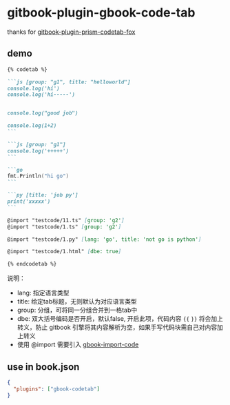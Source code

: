 # gitbook-plugin-gbook-code-tab

thanks for [gitbook-plugin-prism-codetab-fox](https://www.npmjs.com/package/gitbook-plugin-prism-codetab-fox)

## demo

``````md
{% codetab %}

```js [group: "g1", title: "helloworld"]
console.log('hi')
console.log('hi-----')


console.log("good job")

console.log(1+2)
```

```js [group: "g1"]
console.log('+++++')
```

```go
fmt.Println("hi go")
```

```py [title: 'job py']
print('xxxxx')
```

@import "testcode/11.ts" [group: 'g2']
@import "testcode/1.ts" [group: 'g2']

@import "testcode/1.py" [lang: 'go', title: 'not go is python']

@import "testcode/1.html" [dbe: true]

{% endcodetab %}
``````

说明：

- lang: 指定语言类型
- title: 给定tab标题，无则默认为对应语言类型
- group: 分组，可将同一分组合并到一格tab中
- dbe: 双大括号编码是否开启，默认false, 开启此项，代码内容 `{{` `}}` 将会加上转义，防止 gitbook 引擎将其内容解析为空，如果手写代码块需自己对内容加上转义
- 使用 @import 需要引入 [gbook-import-code](https://www.npmjs.com/package/gitbook-plugin-gbook-import-code)

## use in book.json

```json
{
  "plugins": ["gbook-codetab"]
}
```